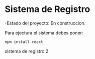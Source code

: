<h1> Sistema de Registro</h1>

-Estado del proyecto: En construccion.

Para ejectura el sistema debes poner:

```npm install react```

sistema de registro 2

